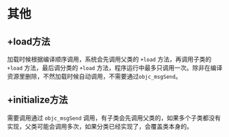 # 其他
## +load方法
加载时候根据编译顺序调用，系统会先调用父类的 `+load` 方法，再调用子类的 `+load` 方法，最后调分类的 `+load` 方法，程序运行中最多只调用一次。除非在编译资源里删除，不然加载时候自动调用，不需要通过`objc_msgSend`。

## +initialize方法
需要调用通过 `objc_msgSend` 调用，有子类会先调用父类的，如果多个子类都没有实现，父类可能会调用多次，如果分类已经实现了，会覆盖类本身的。
